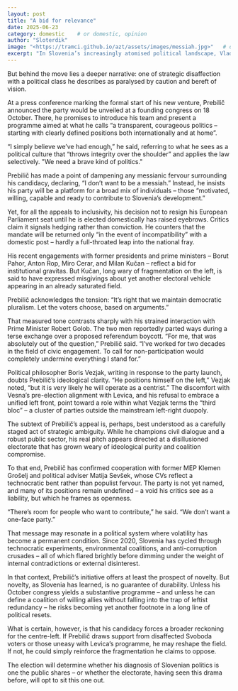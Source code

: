 ```yaml
---
layout: post
title: "A bid for relevance"
date: 2025-06-23
category: domestic    # or domestic, opinion
author: "Sloterdik"
image: "<https://tramci.github.io/azt/assets/images/messiah.jpg>"   # optional
excerpt: "In Slovenia’s increasingly atomised political landscape, Vladimir Prebilič’s decision to launch a new party ahead of the 2026 parliamentary elections may appear a bold personal gamble."
---
```

But behind the move lies a deeper narrative: one of strategic disaffection with a political class he describes as paralysed by caution and bereft of vision.

At a press conference marking the formal start of his new venture, Prebilič announced the party would be unveiled at a founding congress on 18 October. There, he promises to introduce his team and present a programme aimed at what he calls “a transparent, courageous politics – starting with clearly defined positions both internationally and at home”.

“I simply believe we’ve had enough,” he said, referring to what he sees as a political culture that “throws integrity over the shoulder” and applies the law selectively. "We need a brave kind of politics."

Prebilič has made a point of dampening any messianic fervour surrounding his candidacy, declaring, “I don’t want to be a messiah.” Instead, he insists his party will be a platform for a broad mix of individuals – those “motivated, willing, capable and ready to contribute to Slovenia’s development.”

Yet, for all the appeals to inclusivity, his decision not to resign his European Parliament seat until he is elected domestically has raised eyebrows. Critics claim it signals hedging rather than conviction. He counters that the mandate will be returned only “in the event of incompatibility” with a domestic post – hardly a full-throated leap into the national fray.

His recent engagements with former presidents and prime ministers – Borut Pahor, Anton Rop, Miro Cerar, and Milan Kučan – reflect a bid for institutional gravitas. But Kučan, long wary of fragmentation on the left, is said to have expressed misgivings about yet another electoral vehicle appearing in an already saturated field.

Prebilič acknowledges the tension: “It’s right that we maintain democratic pluralism. Let the voters choose, based on arguments.”

That measured tone contrasts sharply with his strained interaction with Prime Minister Robert Golob. The two men reportedly parted ways during a terse exchange over a proposed referendum boycott. “For me, that was absolutely out of the question,” Prebilič said. “I’ve worked for two decades in the field of civic engagement. To call for non-participation would completely undermine everything I stand for.”

Political philosopher Boris Vezjak, writing in response to the party launch, doubts Prebilič’s ideological clarity. “He positions himself on the left,” Vezjak noted, “but it is very likely he will operate as a centrist.” The discomfort with Vesna’s pre-election alignment with Levica, and his refusal to embrace a unified left front, point toward a role within what Vezjak terms the “third bloc” – a cluster of parties outside the mainstream left-right duopoly.

The subtext of Prebilič’s appeal is, perhaps, best understood as a carefully staged act of strategic ambiguity. While he champions civil dialogue and a robust public sector, his real pitch appears directed at a disillusioned electorate that has grown weary of ideological purity and coalition compromise.

To that end, Prebilič has confirmed cooperation with former MEP Klemen Grošelj and political adviser Matija Sevšek, whose CVs reflect a technocratic bent rather than populist fervour. The party is not yet named, and many of its positions remain undefined – a void his critics see as a liability, but which he frames as openness.

“There’s room for people who want to contribute,” he said. “We don’t want a one-face party.”

That message may resonate in a political system where volatility has become a permanent condition. Since 2020, Slovenia has cycled through technocratic experiments, environmental coalitions, and anti-corruption crusades – all of which flared brightly before dimming under the weight of internal contradictions or external disinterest.

In that context, Prebilič’s initiative offers at least the prospect of novelty. But novelty, as Slovenia has learned, is no guarantee of durability. Unless his October congress yields a substantive programme – and unless he can define a coalition of willing allies without falling into the trap of leftist redundancy – he risks becoming yet another footnote in a long line of political resets.

What is certain, however, is that his candidacy forces a broader reckoning for the centre-left. If Prebilič draws support from disaffected Svoboda voters or those uneasy with Levica’s programme, he may reshape the field. If not, he could simply reinforce the fragmentation he claims to oppose.

The election will determine whether his diagnosis of Slovenian politics is one the public shares – or whether the electorate, having seen this drama before, will opt to sit this one out.